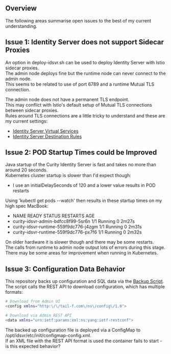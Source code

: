 ## Overview

The following areas summarise open issues to the best of my current understanding.

## Issue 1: Identity Server does not support Sidecar Proxies

An option in deploy-idsvr.sh can be used to deploy Identity Server with Istio sidecar proxies.\
The admin node deploys fine but the runtime node can never connect to the admin node.\
This seems to be related to use of port 6789 and a runtime Mutual TLS connection.

The admin node does not have a permanent TLS endpoint.\
This may conflict with Istio's default setup of Mutual TLS connections between sidecar proxies.\
Rules around TLS connections are a little tricky to understand and these are my current settings:

- [Identity Server Virtual Services](./idsvr/virtualservices.yaml)
- [Identity Server Destination Rules](./idsvr/destinationrules.yaml)

## Issue 2: POD Startup Times could be Improved

Java startup of the Curity Identity Server is fast and takes no more than around 20 seconds.\
Kubernetes cluster startup is slower than I'd expect though:

- I use an initialDelaySeconds of 120 and a lower value results in POD restarts

Using 'kubectl get pods --watch' then results in these startup times on my high spec MacBook:

- NAME                                    READY   STATUS              RESTARTS   AGE
- curity-idsvr-admin-bdfcc8f99-5sr6n      1/1     Running             0          2m27s
- curity-idsvr-runtime-559f9dc776-j4zgm   1/1     Running             0          2m31s
- curity-idsvr-runtime-559f9dc776-px7f6   1/1     Running             0          2m32s

On older hardware it is slower though and there may be some restarts.\
The calls from runtime to admin node output lots of errors during this stage.\
There may be some areas for improvement when running in Kubernetes.

## Issue 3: Configuration Data Behavior

This repository backs up configuration and SQL data via the [Backup Script](backup-data.sh).\
The script calls the REST API to download configuration, which has multiple formats:

```bash
# Download from Admin UI
<config xmlns="http:\/\/tail-f.com\/ns\/config\/1.0">

# Download via Admin REST API
<data xmlns="urn:ietf:params:xml:ns:yang:ietf-restconf">
```

The backed up configuration file is deployed via a ConfigMap to /opt/idsvr/etc/init/configmap-config.xml.\
If an XML file with the REST API format is used the container fails to start - is this expected behavior?
